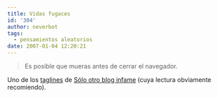 ```yaml
---
title: Vidas fugaces
id: '304'
author: neverbot
tags:
  - pensamientos aleatorios
date: 2007-01-04 12:20:21
---
```


> Es posible que mueras antes de cerrar el navegador.

Uno de los [taglines](http://en.wikipedia.org/wiki/Tagline) de [Sólo otro blog infame](http://solo.infames.org/) (cuya lectura obviamente recomiendo).
